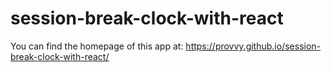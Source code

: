 # session-break-clock-with-react

You can find the homepage of this app at: https://provvy.github.io/session-break-clock-with-react/
